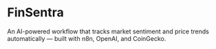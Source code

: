 # FinSentra
An AI-powered workflow that tracks market sentiment and price trends automatically — built with n8n, OpenAI, and CoinGecko.
